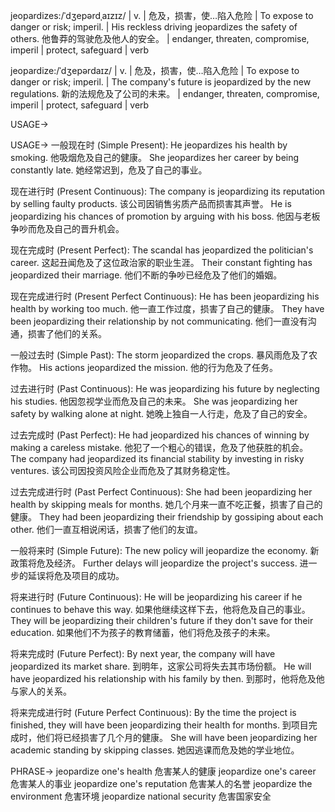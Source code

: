 jeopardizes:/ˈdʒepərdˌaɪzɪz/ | v. | 危及，损害，使…陷入危险 |  To expose to danger or risk; imperil. |  His reckless driving jeopardizes the safety of others. 他鲁莽的驾驶危及他人的安全。 | endanger, threaten, compromise, imperil | protect, safeguard | verb

jeopardize:/ˈdʒepərdaɪz/ | v. | 危及，损害，使…陷入危险 | To expose to danger or risk; imperil. |  The company's future is jeopardized by the new regulations. 新的法规危及了公司的未来。 | endanger, threaten, compromise, imperil | protect, safeguard | verb


USAGE->

USAGE->
一般现在时 (Simple Present):
He jeopardizes his health by smoking.  他吸烟危及自己的健康。
She jeopardizes her career by being constantly late. 她经常迟到，危及了自己的事业。

现在进行时 (Present Continuous):
The company is jeopardizing its reputation by selling faulty products. 该公司因销售劣质产品而损害其声誉。
He is jeopardizing his chances of promotion by arguing with his boss. 他因与老板争吵而危及自己的晋升机会。

现在完成时 (Present Perfect):
The scandal has jeopardized the politician's career.  这起丑闻危及了这位政治家的职业生涯。
Their constant fighting has jeopardized their marriage. 他们不断的争吵已经危及了他们的婚姻。

现在完成进行时 (Present Perfect Continuous):
He has been jeopardizing his health by working too much. 他一直工作过度，损害了自己的健康。
They have been jeopardizing their relationship by not communicating. 他们一直没有沟通，损害了他们的关系。

一般过去时 (Simple Past):
The storm jeopardized the crops.  暴风雨危及了农作物。
His actions jeopardized the mission. 他的行为危及了任务。

过去进行时 (Past Continuous):
He was jeopardizing his future by neglecting his studies. 他因忽视学业而危及自己的未来。
She was jeopardizing her safety by walking alone at night. 她晚上独自一人行走，危及了自己的安全。

过去完成时 (Past Perfect):
He had jeopardized his chances of winning by making a careless mistake. 他犯了一个粗心的错误，危及了他获胜的机会。
The company had jeopardized its financial stability by investing in risky ventures. 该公司因投资风险企业而危及了其财务稳定性。

过去完成进行时 (Past Perfect Continuous):
She had been jeopardizing her health by skipping meals for months. 她几个月来一直不吃正餐，损害了自己的健康。
They had been jeopardizing their friendship by gossiping about each other. 他们一直互相说闲话，损害了他们的友谊。

一般将来时 (Simple Future):
The new policy will jeopardize the economy.  新政策将危及经济。
Further delays will jeopardize the project's success.  进一步的延误将危及项目的成功。

将来进行时 (Future Continuous):
He will be jeopardizing his career if he continues to behave this way. 如果他继续这样下去，他将危及自己的事业。
They will be jeopardizing their children's future if they don't save for their education. 如果他们不为孩子的教育储蓄，他们将危及孩子的未来。

将来完成时 (Future Perfect):
By next year, the company will have jeopardized its market share. 到明年，这家公司将失去其市场份额。
He will have jeopardized his relationship with his family by then. 到那时，他将危及他与家人的关系。

将来完成进行时 (Future Perfect Continuous):
By the time the project is finished, they will have been jeopardizing their health for months. 到项目完成时，他们将已经损害了几个月的健康。
She will have been jeopardizing her academic standing by skipping classes. 她因逃课而危及她的学业地位。


PHRASE->
jeopardize one's health 危害某人的健康
jeopardize one's career 危害某人的事业
jeopardize one's reputation 危害某人的名誉
jeopardize the environment 危害环境
jeopardize national security 危害国家安全
